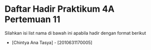 # Daftar Hadir Praktikum 4A Pertemuan 11
Silahkan isi list nama di bawah ini apabila hadir dengan format berikut

- [Chintya Ana Tasya] - [2010631170005]
